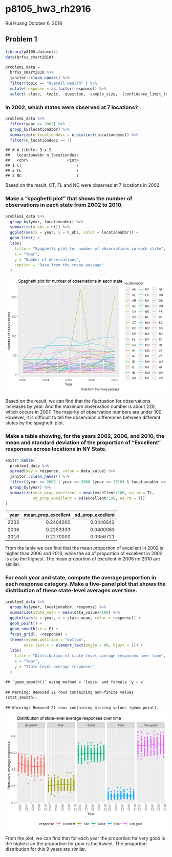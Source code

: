 p8105\_hw3\_rh2916
================
Rui Huang
October 6, 2018

## Problem 1

``` r
library(p8105.datasets)
data(brfss_smart2010)
```

``` r
problem1_data =
  brfss_smart2010 %>%
  janitor::clean_names() %>%
  filter(topic == "Overall Health" ) %>%
  mutate(response = as.factor(response)) %>%
  select(-class, -topic, -question, -sample_size, -(confidence_limit_low : geo_location))
```

### In 2002, which states were observed at 7 locations?

``` r
problem1_data %>%
  filter(year == 2002) %>%
  group_by(locationabbr) %>%
  summarize(n_locationdesc = n_distinct(locationdesc)) %>%
  filter(n_locationdesc == 7)
```

    ## # A tibble: 3 x 2
    ##   locationabbr n_locationdesc
    ##   <chr>                 <int>
    ## 1 CT                        7
    ## 2 FL                        7
    ## 3 NC                        7

Based on the result, CT, FL and NC were observed at 7 locations in
2002.

### Make a “spaghetti plot” that shows the number of observations in each state from 2002 to 2010.

``` r
problem1_data %>%
  group_by(year, locationabbr) %>%
  summarize(n_obs = n()) %>%
  ggplot(aes(x = year, y = n_obs, color = locationabbr)) +
  geom_line() +
  labs(
    title = "Spaghetti plot for number of observations in each state",
    x = "Year",
    y = "Number of observations",
    caption = "Data from the rnoaa package"
  ) 
```

![](p8105_hw3_rh2916_files/figure-gfm/unnamed-chunk-4-1.png)<!-- -->

Based on the result, we can find that the fluctuation for observations
increases by year. And the maximum observation number is about 220,
which occurs in 2007. The majority of observation numbers are under 100.
However, it is difficult to tell the observaion differences between
different states by the spaghetti
plot.

### Make a table showing, for the years 2002, 2006, and 2010, the mean and standard deviation of the proportion of “Excellent” responses across locations in NY State.

``` r
knitr::kable(
  problem1_data %>%
  spread(key = response, value = data_value) %>%
  janitor::clean_names() %>%
  filter((year == 2002 | year == 2006 |year == 2010) & locationabbr == "NY") %>%
  group_by(year) %>%
  summarize(mean_prop_excellent = mean(excellent/100, na.rm = T),
            sd_prop_excellent = sd(excellent/100, na.rm = T))
)
```

| year | mean\_prop\_excellent | sd\_prop\_excellent |
| ---: | --------------------: | ------------------: |
| 2002 |             0.2404000 |           0.0448642 |
| 2006 |             0.2253333 |           0.0400083 |
| 2010 |             0.2270000 |           0.0356721 |

From the table we can find that the mean proportion of excellent in 2002
is higher than 2006 and 2010, while the sd of proportion of excellent in
2002 is also the highest. The mean proportion of excellent in 2006 nd
2010 are
similar.

### For each year and state, compute the average proportion in each response category. Make a five-panel plot that shows the distribution of these state-level averages over time.

``` r
problem1_data %>%
  group_by(year, locationabbr, response) %>%
  summarise(state_mean = mean(data_value)/100) %>%
  ggplot(aes(x = year, y = state_mean, color = response)) +
  geom_point() +
  geom_smooth(se = F) +
  facet_grid(. ~response) +
  theme(legend.position = "bottom",
        axis.text.x = element_text(angle = 90, hjust = 1)) +
  labs(
    title = "Distribution of state-level average responses over time",
    x = "Year",
    y = "State-level average responses"
  )
```

    ## `geom_smooth()` using method = 'loess' and formula 'y ~ x'

    ## Warning: Removed 21 rows containing non-finite values (stat_smooth).

    ## Warning: Removed 21 rows containing missing values (geom_point).

![](p8105_hw3_rh2916_files/figure-gfm/unnamed-chunk-6-1.png)<!-- -->

From the plot, we can find that for each year the proportion for very
good is the highest an the proportion for poor is the lowest. The
proportion distribution for this 9 years are similar.
